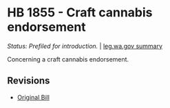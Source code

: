 # HB 1855 - Craft cannabis endorsement
*Status: Prefiled for introduction.* | [leg.wa.gov summary](https://app.leg.wa.gov/billsummary?BillNumber=1855&Year=2021)

Concerning a craft cannabis endorsement.

## Revisions
* [Original Bill](1/)